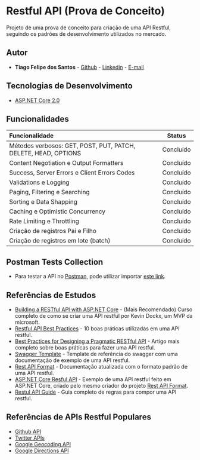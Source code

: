 # Restful API (Prova de Conceito)

Projeto de uma prova de conceito para criação de uma API Restful, seguindo os padrões de desenvolvimento utilizados no mercado.

## Autor

- **Tiago Felipe dos Santos** - [Github](https://github.com/taigosantos) - [Linkedin](https://www.linkedin.com/in/tiago-santos-36b25341/) - [E-mail](mailto:taigobrasil@gmail.com)

## Tecnologias de Desenvolvimento

- [ASP.NET Core 2.0][tec-1]

## Funcionalidades

| Funcionalidade                           |  Status   |
| :--------------------------------------- | :-------: |
| Métodos verbosos: GET, POST, PUT, PATCH, DELETE, HEAD, OPTIONS | Concluído |
| Content Negotiation e Output Formatters  | Concluído |
| Success, Server Errors e Client Errors Codes | Concluído |
| Validations e Logging                    | Concluído |
| Paging, Filtering e Searching            | Concluído |
| Sorting e Data Shapping                  | Concluído |
| Caching e Optimistic Concurrency         | Concluído |
| Rate Limiting e Throttling               | Concluído |
| Criação de registros Pai e Filho         | Concluído |
| Criação de registros em lote (batch)     | Concluído |

## Postman Tests Collection

- Para testar a API no [Postman](https://www.getpostman.com/), pode utilizar importar [este link](https://www.getpostman.com/collections/bf6cb3dbd1e0b87be447).

## Referências de Estudos

- [Building a RESTful API with ASP.NET Core][ref-7] - (Mais Recomendado) Curso completo de como se criar uma API restful por Kevin Dockx, um MVP da microsoft.
- [Restful API Best Practices][ref-5] - 10 boas práticas utilizadas em uma API restful.
- [Best Practices for Designing a Pragmatic RESTful API][ref-6] - Artigo mais completo sobre boas práticas para fazer uma API restful.
- [Swagger Template][ref-1] - Template de referência do swagger com uma documentação de exemplo de uma API restful.
- [Rest API Format][ref-2] - Documentação atualizada com o formato padrão de uma API restful.
- [ASP.NET Core Resful API][ref-3] - Exemplo de uma API restful feito em ASP.NET Core, criado pelo mesmo criador do projeto [Rest API Format][ref-2].
- [Restul API Guide][ref-4] - Guia completo de regras para compor uma API restful.

[tec-1]: https://docs.microsoft.com/en-us/aspnet/core/

[ref-1]: https://github.com/adnan-kamili/swagger-response-template
[ref-2]: https://github.com/adnan-kamili/rest-api-response-format
[ref-3]: https://github.com/adnan-kamili/AspNetCore-Web-Api-Rest-Starter-Kit
[ref-4]: https://github.com/zalando/restful-api-guidelines/blob/master/README.md
[ref-5]: https://blog.mwaysolutions.com/2014/06/05/10-best-practices-for-better-restful-api/
[ref-6]: http://www.vinaysahni.com/best-practices-for-a-pragmatic-restful-api
[ref-7]: https://www.pluralsight.com/courses/asp-dot-net-core-restful-api-building

## Referências de APIs Restful Populares

- [Github API](https://developer.github.com/)
- [Twitter APIs](https://dev.twitter.com/docs)
- [Google Geocoding API](https://developers.google.com/maps/documentation/geocoding/intro)
- [Google Directions API](https://developers.google.com/maps/documentation/directions/start)
